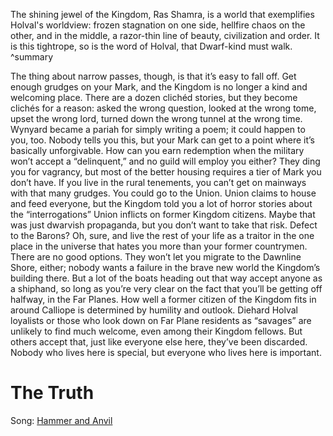 The shining jewel of the Kingdom, Ras Shamra, is a world that exemplifies Holval's worldview: frozen stagnation on one side, hellfire chaos on the other, and in the middle, a razor-thin line of beauty, civilization and order. It is this tightrope, so is the word of Holval, that Dwarf-kind must walk. ^summary

The thing about narrow passes, though, is that it’s easy to fall off. Get enough grudges on your Mark, and the Kingdom is no longer a kind and welcoming place. There are a dozen clichéd stories, but they become clichés for a reason: asked the wrong question, looked at the wrong tome, upset the wrong lord, turned down the wrong tunnel at the wrong time. Wynyard became a pariah for simply writing a poem; it could happen to you, too. Nobody tells you this, but your Mark can get to a point where it’s basically unforgivable. How can you earn redemption when the military won’t accept a “delinquent,” and no guild will employ you either? They ding you for vagrancy, but most of the better housing requires a tier of Mark you don’t have. If you live in the rural tenements, you can’t get on mainways with that many grudges. You could go to the Union. Union claims to house and feed everyone, but the Kingdom told you a lot of horror stories about the “interrogations” Union inflicts on former Kingdom citizens. Maybe that was just dwarvish propaganda, but you don’t want to take that risk. Defect to the Barons? Oh, sure, and live the rest of your life as a traitor in the one place in the universe that hates you more than your former countrymen. There are no good options. They won’t let you migrate to the Dawnline Shore, either; nobody wants a failure in the brave new world the Kingdom’s building there. But a lot of the boats heading out that way accept anyone as a shiphand, so long as you’re very clear on the fact that you’ll be getting off halfway, in the Far Planes. 
How well a former citizen of the Kingdom fits in around Calliope is determined by humility and outlook. Diehard Holval loyalists or those who look down on Far Plane residents as “savages” are unlikely to find much welcome, even among their Kingdom fellows. But others accept that, just like everyone else here, they’ve been discarded. 
Nobody who lives here is special, but everyone who lives here is important.


# The Truth
Song:
[Hammer and Anvil](https://www.youtube.com/watch?v=O72EcodLzhk)

